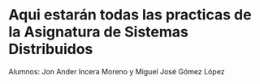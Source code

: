 # Aqui estarán todas las practicas de la Asignatura de Sistemas Distribuidos


Alumnos: Jon Ander Incera Moreno y Miguel José Gómez López
